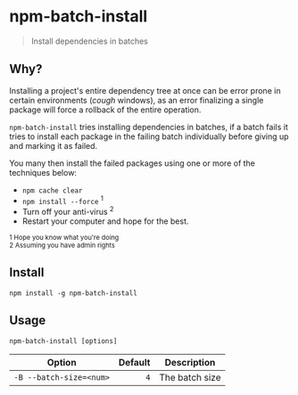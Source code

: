 # npm-batch-install

> Install dependencies in batches

## Why?
Installing a project's entire dependency tree at once can be error prone in certain environments (*cough* windows), as an error finalizing a single package will force a rollback of the entire operation.

`npm-batch-install` tries installing dependencies in batches, if a batch fails it tries to install each package in the failing batch individually before giving up and marking it as failed.

You many then install the failed packages using one or more of the techniques below:
* `npm cache clear`
* `npm install --force` <sup>1</sup>
* Turn off your anti-virus <sup>2</sup>
* Restart your computer and hope for the best.

<small>1 Hope you know what you're doing </small> <br />
<small>2 Assuming you have admin rights</small>


## Install
`npm install -g npm-batch-install`

## Usage
`npm-batch-install [options]`

| Option | Default | Description
|---|---:|---|
|`-B --batch-size=<num>`|`4`|The batch size|
